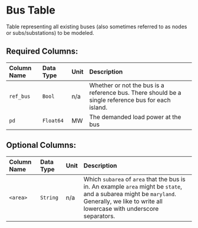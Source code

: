 Bus Table
=========

Table representing all existing buses (also sometimes referred to as nodes or subs/substations) to be modeled.


## Required Columns:

| Column Name | Data Type | Unit | Description |
| :-- | :-- | :-- | :-- |
| `ref_bus` | `Bool` | n/a | Whether or not the bus is a reference bus.  There should be a single reference bus for each island. |
| `pd` | `Float64` | MW | The demanded load power at the bus |

## Optional Columns:
| Column Name | Data Type | Unit | Description |
| :-- | :-- | :-- | :-- |
| `<area>` | `String` | n/a | Which `subarea` of `area` that the bus is in.  An example `area` might be `state`, and a subarea might be `maryland`.  Generally, we like to write all lowercase with underscore separators. |
